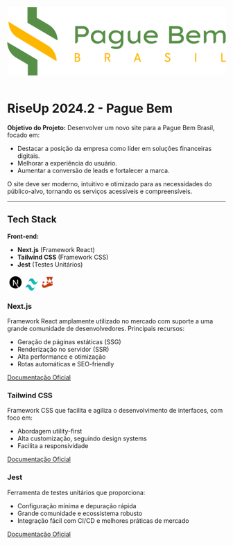 <img src="./img/logo-pague-bem.png">
<br>
<br>

# RiseUp 2024.2 - Pague Bem

**Objetivo do Projeto:**
Desenvolver um novo site para a Pague Bem Brasil, focado em:
- Destacar a posição da empresa como líder em soluções financeiras digitais.
- Melhorar a experiência do usuário.
- Aumentar a conversão de leads e fortalecer a marca.

O site deve ser moderno, intuitivo e otimizado para as necessidades do público-alvo, tornando os serviços acessíveis e compreensíveis.

---

## Tech Stack

**Front-end:**
- **Next.js** (Framework React)
- **Tailwind CSS** (Framework CSS)
- **Jest** (Testes Unitários)

<div>
<img style="width: 28px; height: 28px; padding: 5px" src="./img/logo-nextjs.png">
<img style="width: 28px; height: 28px;] padding: 5px" src="./img/logo-tailwindcss.png">
<img style="width: 28px; height: 28px; padding: 5px" src="./img/logo-jest.png">
</div>


### **Next.js**
Framework React amplamente utilizado no mercado com suporte a uma grande comunidade de desenvolvedores. Principais recursos:
- Geração de páginas estáticas (SSG)
- Renderização no servidor (SSR)
- Alta performance e otimização
- Rotas automáticas e SEO-friendly

[Documentação Oficial](https://nextjs.org/docs)

### **Tailwind CSS**
Framework CSS que facilita e agiliza o desenvolvimento de interfaces, com foco em:
- Abordagem utility-first
- Alta customização, seguindo design systems
- Facilita a responsividade

[Documentação Oficial](https://tailwindcss.com/docs)

### **Jest**
Ferramenta de testes unitários que proporciona:
- Configuração mínima e depuração rápida
- Grande comunidade e ecossistema robusto
- Integração fácil com CI/CD e melhores práticas de mercado

[Documentação Oficial](https://jestjs.io/docs)
